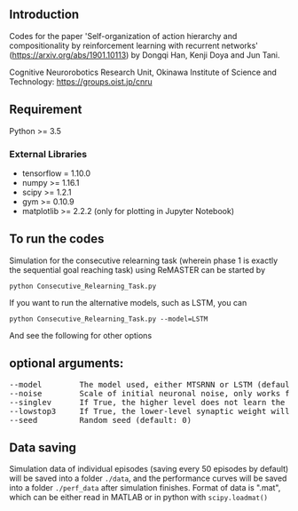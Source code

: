 ## Introduction
Codes for the paper 'Self-organization of action hierarchy and compositionality by reinforcement learning with recurrent networks' (https://arxiv.org/abs/1901.10113) by Dongqi Han, Kenji Doya and Jun Tani.

Cognitive Neurorobotics Research Unit, Okinawa Institute of Science and Technology: https://groups.oist.jp/cnru


## Requirement

Python >= 3.5

### External Libraries

- tensorflow = 1.10.0
- numpy >= 1.16.1
- scipy >= 1.2.1
- gym >= 0.10.9
- matplotlib >= 2.2.2 (only for plotting in Jupyter Notebook)

## To run the codes
Simulation for the consecutive relearning task (wherein phase 1 is exactly the sequential goal reaching task) using ReMASTER can be started by

`python Consecutive_Relearning_Task.py`

If you want to run the alternative models, such as LSTM, you can 

`python Consecutive_Relearning_Task.py --model=LSTM`

And see the following for other options

## optional arguments:
<pre>
--model        The model used, either MTSRNN or LSTM (default: MTSRNN)
--noise        Scale of initial neuronal noise, only works for MTSRNN (default: 0.2)
--singlev      If True, the higher level does not learn the value function with gamma2, only works for MTSRNN (default: False)
--lowstop3     If True, the lower-level synaptic weight will be frozen in phase 3, only works for MTSRNN (default: False)
--seed         Random seed (default: 0)
</pre>

## Data saving
Simulation data of individual episodes (saving every 50 episodes by default) will be saved into a folder `./data`, and the performance curves will be saved into a folder `./perf_data` after simulation finishes. Format of data is ".mat", which can be either read in MATLAB or in python with `scipy.loadmat()`
